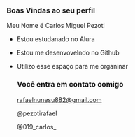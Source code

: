 ### Boas Vindas ao seu perfil ###

Meu Nome é Carlos Miguel Pezoti 

- Estou estudanado no Alura
- Estou me desenvovelndo no Github
- Utilizo esse espaço para me organinar

  ### Você entra em contato comigo
  rafaelnunesu882@gmail.com

  @pezotirafael

  @019_carlos_
